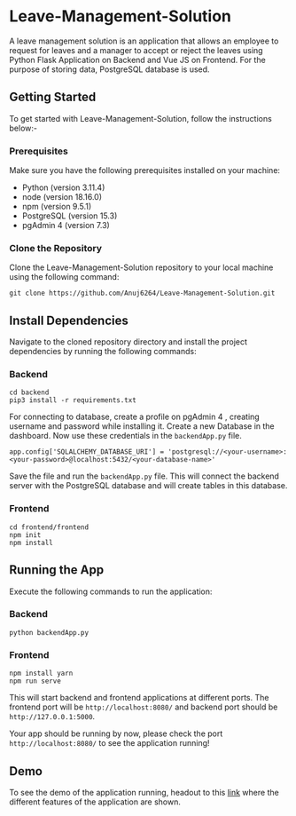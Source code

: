 # Leave-Management-Solution
A leave management solution is an application that allows an employee to request for leaves and a manager to accept or reject the leaves using Python Flask Application on Backend and Vue JS on Frontend. For the purpose of storing data, PostgreSQL database is used.  

## Getting Started

To get started with Leave-Management-Solution, follow the instructions below:-

### Prerequisites

Make sure you have the following prerequisites installed on your machine:

- Python (version 3.11.4)
- node (version 18.16.0)
- npm (version 9.5.1)
- PostgreSQL (version 15.3)
- pgAdmin 4 (version 7.3)

### Clone the Repository

Clone the Leave-Management-Solution repository to your local machine using the following command:

```shell
git clone https://github.com/Anuj6264/Leave-Management-Solution.git 
```

## Install Dependencies
Navigate to the cloned repository directory and install the project dependencies by running the following commands:

### Backend
```shell
cd backend
pip3 install -r requirements.txt
```
For connecting to database, create a profile on pgAdmin 4 , creating username and password while installing it. Create a new Database in the dashboard. 
Now use these credentials in the ``backendApp.py`` file.

```shell
app.config['SQLALCHEMY_DATABASE_URI'] = 'postgresql://<your-username>:<your-password>@localhost:5432/<your-database-name>'
```
Save the file and run the ``backendApp.py`` file. This will connect the backend server with the PostgreSQL database and will create tables in this database.

### Frontend
```shell
cd frontend/frontend
npm init
npm install
```

## Running the App

Execute the following commands to run the application:

### Backend
```shell
python backendApp.py
```
### Frontend
```shell
npm install yarn
npm run serve
```
This will start backend and frontend applications at different ports. The frontend port will be ``http://localhost:8080/`` and backend port should be ``http://127.0.0.1:5000``. 

Your app should be running by now, please check the port ``http://localhost:8080/`` to see the application running!

## Demo 

To see the demo of the application running, headout to this [link](https://drive.google.com/file/d/1iNUOux9Vi0jSKI2IntLe__zWVQmYa3wj/view?usp=sharing) where the different features of the application are shown.
